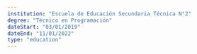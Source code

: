```yaml
---
institution: "Escuela de Educación Secundaria Técnica N°2"
degree: "Técnico en Programación"
dateStart: "03/01/2019"
dateEnd: "11/01/2022"
type: "education"
---
```


